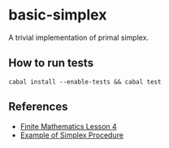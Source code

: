 # basic-simplex

A trivial implementation of primal simplex.

## How to run tests

```
cabal install --enable-tests && cabal test
```

## References

- [Finite Mathematics Lesson 4](http://joemath.com/finitemath/ch4/Section4.1-4.2.htm)
- [Example of Simplex Procedure](http://math.uww.edu/~mcfarlat/s-prob.htm)
